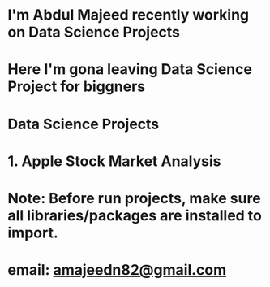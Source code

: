# I'm Abdul Majeed recently working on Data Science Projects
# Here I'm gona leaving Data Science Project for biggners 
# Data Science Projects 
# 1. Apple Stock Market Analysis
# Note: Before run projects, make sure all libraries/packages are installed to import.
# email: amajeedn82@gmail.com
